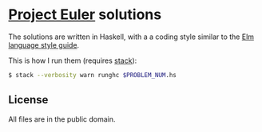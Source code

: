 # [Project Euler] solutions

The solutions are written in Haskell, with a a coding style similar to the [Elm
language style guide][elm-style-guide].

This is how I run them (requires [stack]):

```sh
$ stack --verbosity warn runghc $PROBLEM_NUM.hs
```

## License

All files are in the public domain.

[Project Euler]: https://projecteuler.net/
[elm-style-guide]: http://elm-lang.org/docs/style-guide
[stack]: http://haskellstack.org/
